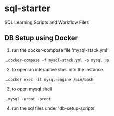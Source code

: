 # sql-starter

SQL Learning Scripts and Workflow Files

## DB Setup using Docker

1. run the docker-compose file 'mysql-stack.yml'

...`docker-compose -f mysql-stack.yml -p mysql up`

2. to open an interactive shell into the instance

...`docker exec -it mysql-engine /bin/bash`

3. to open mysql shell

...`mysql -uroot -proot`

4. run the sql files under 'db-setup-scripts'
